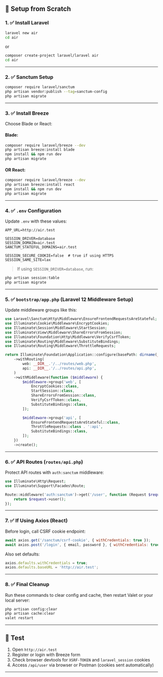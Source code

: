## 🧱 Setup from Scratch

### 1. ✅ Install Laravel

```bash
laravel new air
cd air
```

or

```bash
composer create-project laravel/laravel air
cd air
```

---

### 2. ✅ Sanctum Setup

```bash
composer require laravel/sanctum
php artisan vendor:publish --tag=sanctum-config
php artisan migrate
```

---

### 3. ✅ Install Breeze

Choose Blade or React:

#### Blade:

```bash
composer require laravel/breeze --dev
php artisan breeze:install blade
npm install && npm run dev
php artisan migrate
```

#### OR React:

```bash
composer require laravel/breeze --dev
php artisan breeze:install react
npm install && npm run dev
php artisan migrate
```

---

### 4. ✅ `.env` Configuration

Update `.env` with these values:

```env
APP_URL=http://air.test

SESSION_DRIVER=database
SESSION_DOMAIN=air.test
SANCTUM_STATEFUL_DOMAINS=air.test

SESSION_SECURE_COOKIE=false  # true if using HTTPS
SESSION_SAME_SITE=lax
```

> If using `SESSION_DRIVER=database`, run:

```bash
php artisan session:table
php artisan migrate
```

---

### 5. ✅ `bootstrap/app.php` (Laravel 12 Middleware Setup)

Update middleware groups like this:

```php
use Laravel\Sanctum\Http\Middleware\EnsureFrontendRequestsAreStateful;
use Illuminate\Cookie\Middleware\EncryptCookies;
use Illuminate\Session\Middleware\StartSession;
use Illuminate\View\Middleware\ShareErrorsFromSession;
use Illuminate\Foundation\Http\Middleware\VerifyCsrfToken;
use Illuminate\Routing\Middleware\SubstituteBindings;
use Illuminate\Routing\Middleware\ThrottleRequests;

return Illuminate\Foundation\Application::configure(basePath: dirname(__DIR__))
    ->withRouting(
        web: __DIR__.'/../routes/web.php',
        api: __DIR__.'/../routes/api.php',
    )
    ->withMiddleware(function ($middleware) {
        $middleware->group('web', [
            EncryptCookies::class,
            StartSession::class,
            ShareErrorsFromSession::class,
            VerifyCsrfToken::class,
            SubstituteBindings::class,
        ]);

        $middleware->group('api', [
            EnsureFrontendRequestsAreStateful::class,
            ThrottleRequests::class . ':api',
            SubstituteBindings::class,
        ]);
    })
    ->create();
```

---

### 6. ✅ API Routes (`routes/api.php`)

Protect API routes with `auth:sanctum` middleware:

```php
use Illuminate\Http\Request;
use Illuminate\Support\Facades\Route;

Route::middleware('auth:sanctum')->get('/user', function (Request $request) {
    return $request->user();
});
```

---

### 7. ✅ If Using Axios (React)

Before login, call CSRF cookie endpoint:

```js
await axios.get('/sanctum/csrf-cookie', { withCredentials: true });
await axios.post('/login', { email, password }, { withCredentials: true });
```

Also set defaults:

```js
axios.defaults.withCredentials = true;
axios.defaults.baseURL = 'http://air.test';
```

---

### 8. ✅ Final Cleanup

Run these commands to clear config and cache, then restart Valet or your local server:

```bash
php artisan config:clear
php artisan cache:clear
valet restart
```

---

## 🧪 Test

1. Open `http://air.test`
2. Register or login with Breeze form
3. Check browser devtools for `XSRF-TOKEN` and `laravel_session` cookies
4. Access `/api/user` via browser or Postman (cookies sent automatically)

---

 